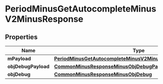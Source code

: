 
# PeriodMinusGetAutocompleteMinusV2MinusResponse

## Properties
Name | Type | Description | Notes
------------ | ------------- | ------------- | -------------
**mPayload** | [**PeriodMinusGetAutocompleteMinusV2MinusResponseMinusMPayload**](PeriodMinusGetAutocompleteMinusV2MinusResponseMinusMPayload.md) |  | 
**objDebugPayload** | [**CommonMinusResponseMinusObjDebugPayload**](CommonMinusResponseMinusObjDebugPayload.md) |  |  [optional]
**objDebug** | [**CommonMinusResponseMinusObjDebug**](CommonMinusResponseMinusObjDebug.md) |  |  [optional]



